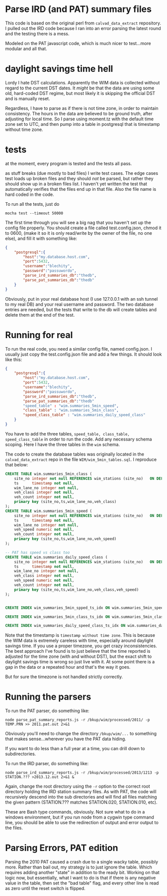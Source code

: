 # Parse IRD (and PAT) summary files

This code is based on the original perl from `calvad_data_extract`
repository.  I pulled out the IRD code because I ran into an error
parsing the latest round and the testing there is a mess.

Modeled on the PAT javascript code, which is much nicer to test...more
modular and all that.

# daylight savings time hell

Lordy I hate DST calculations.  Apparently the WIM data is collected
without regard to the current DST dates.  It *might* be that the data
are using some old, hard-coded DST regime, but most likely it is
skipping the official DST and is manually reset.

Regardless, I have to parse as if there is not time zone, in order to
maintain consistency.  The hours in the data are believed to be ground
truth, after adjusting for local time.  So I parse using moment.tz
with the default time zone set to UTC, and then pump into a table in
postgresql that is timestamp without time zone.

# tests

at the moment, every program is tested and the tests all pass.

as stuff breaks (due mostly to bad files) I write test cases.  The
edge cases test loads up broken files and they should *not* be parsed,
but rather they should show up in a broken files list.  I haven't yet
written the test that automatically verifies that the files end up in
that file.  Also the file name is hard coded in the code.


To run all the tests, just do

```
mocha test --timeout 50000
```

The first time through you will see a big nag that you haven't set up
the config file properly.  You should create a file called
test.config.json, chmod it to 0600, (make it so it is only read/write
by the owner of the file, no one else), and fill it with something
like:

```json
{
    "postgresql":{
        "host":"my.database.host.com",
        "port":5432,
        "username":"blechity",
        "password":"passuwordo",
        "parse_ird_summaries_db":"thedb",
        "parse_pat_summaries_db":"thedb"
    }
}
```

Obviously, put in your real database host (I use 127.0.0.1 with an ssh
tunnel to my real DB) and your real username and password.  The two
database entries are needed, but the tests that write to the db will
create tables and delete them at the end of the test.

# Running for real

To run the real code, you need a similar config file, named
config.json.  I usually just copy the test.config.json file and add a
few things.  It should look like this:

```json
{
    "postgresql":{
        "host":"my.database.host.com",
        "port":5432,
        "username":"blechity",
        "password":"passuwordo",
        "parse_ird_summaries_db":"thedb",
        "parse_pat_summaries_db":"thedb"
        "speed_table" : "wim.summaries_5min_speed",
        "class_table" : "wim.summaries_5min_class",
        "speed_class_table" : "wim.summaries_daily_speed_class"
    }
}
```

You have to add the three tables, `speed_table, class_table,
speed_class_table` in order to run the code.  Add any necessary schema
scoping.  Here I have the three tables in the `wim` schema.

The code to create the database tables was originally located in the
`calvad_data_extract` repo in the file `WIM/wim_5min_tables.sql`.  I
reproduce that below:

```sql
CREATE TABLE wim.summaries_5min_class (
    site_no integer not null REFERENCES wim_stations (site_no)   ON DELETE RESTRICT,
    ts      timestamp not null,
    wim_lane_no integer not null,
    veh_class integer not null,
    veh_count integer not null,
    primary key (site_no,ts,wim_lane_no,veh_class)
);
CREATE TABLE wim.summaries_5min_speed (
    site_no integer not null REFERENCES wim_stations (site_no)   ON DELETE RESTRICT,
    ts      timestamp not null,
    wim_lane_no integer not null,
    veh_speed numeric not null,
    veh_count integer not null,
    primary key (site_no,ts,wim_lane_no,veh_speed)
);

-- PAT has speed vs class too
CREATE TABLE wim.summaries_daily_speed_class (
    site_no integer not null REFERENCES wim_stations (site_no)   ON DELETE RESTRICT,
    ts      timestamp not null,
    wim_lane_no integer not null,
    veh_class integer not null,
    veh_speed numeric not null,
    veh_count integer not null,
    primary key (site_no,ts,wim_lane_no,veh_class,veh_speed)
);


CREATE INDEX wim_summaries_5min_spped_ts_idx ON wim.summaries_5min_speed(ts);

CREATE INDEX wim_summaries_5min_class_ts_idx ON wim.summaries_5min_class(ts);

CREATE INDEX wim_summaries_daily_speed_class_ts_idx ON wim.summaries_daily_speed_class(ts);
```

Note that the timestamp is `timestamp without time zone`.  This is
because the WIM data is extremely careless with time, especially
around daylight savings time.  If you use a proper timezone, you get
crazy inconsistencies.  The best approach I've found is to just
believe that the time reported is adjusted for the time zone (with and
without DST), but the exact shift to daylight savings time is wrong so
just live with it.  At some point there is a gap in the data or a
repeated hour and that's the way it goes.

But for sure the timezone is not handled strictly correctly.

# Running the parsers

To run the PAT parser, do something like:

```
node parse_pat_summary_reports.js -r /bkup/wim/processed/2011/ -p TEMP.PRN >> 2011.pat.out 2>&1
```

Obviously you'll need to change the directory `/bkup/wim/...` to
something that makes sense...wherever you have the PAT data hiding.

If you want to do less than a full year at a time, you can drill down
to subdirectories.

To run the IRD parser, do something like:


```
node parse_ird_summary_reports.js -r /bkup/wim/processed/2013/1213 -p STATION.??? >2013.12.out 2>&1 &
```

Again, change the root directory using the `-r` option to the correct
root directory holding the IRD station summary files.  As with PAT,
the code will recursively descend into the sub directories and will
find all files matching the given pattern (STATION.??? matches
STATION.020, STATION.010, etc).

These are Bash type commands, obviously.  Not sure what to do in a
windows environment, but if you run node from a cygwin type command
line, you should be able to use the redirection of output and error
output to the files.

# Parsing Errors, PAT edition

Parsing the 2010 PAT caused a crash due to a single wacky table,
possibly more.  Rather than bail out, my strategy is to just ignore
the table.  Which requires adding another "state" in addition to the
ready bit.  Working on that logic now, but essentially, what I want to
do is that if there is any negative value in the table, then set the
"bad table" flag, and every other line is read as zero until the reset
switch is flipped.
